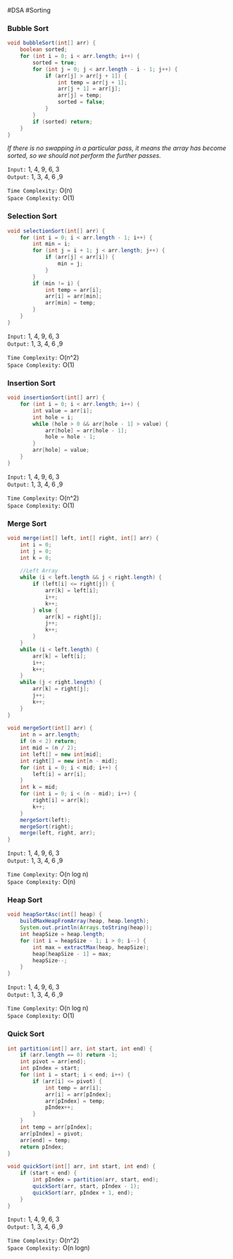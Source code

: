 #DSA #Sorting

### Bubble Sort
```java
void bubbleSort(int[] arr) {  
    boolean sorted;  
    for (int i = 0; i < arr.length; i++) {  
        sorted = true;  
        for (int j = 0; j < arr.length - i - 1; j++) {  
            if (arr[j] > arr[j + 1]) {  
                int temp = arr[j + 1];  
                arr[j + 1] = arr[j];  
                arr[j] = temp;  
                sorted = false;  
            }  
        }  
        if (sorted) return;  
    }  
}
```

_If there is no swapping in a particular pass, it means the array has become sorted, so we should not perform the further passes._

`Input:` 1, 4, 9, 6, 3\
`Output:` 1, 3, 4, 6 ,9

`Time Complexity:` O(n)\
`Space Complexity:` O(1)

### Selection Sort
```java
void selectionSort(int[] arr) {  
    for (int i = 0; i < arr.length - 1; i++) {  
        int min = i;  
        for (int j = i + 1; j < arr.length; j++) {  
            if (arr[j] < arr[i]) {  
                min = j;  
            }  
        }  
        if (min != i) {  
            int temp = arr[i];  
            arr[i] = arr[min];  
            arr[min] = temp;  
        }  
    }  
}
```

`Input:` 1, 4, 9, 6, 3\
`Output:` 1, 3, 4, 6 ,9

`Time Complexity:` O(n^2)\
`Space Complexity:` O(1)

### Insertion Sort
```java
void insertionSort(int[] arr) {  
    for (int i = 0; i < arr.length; i++) {  
        int value = arr[i];  
        int hole = i;  
        while (hole > 0 && arr[hole - 1] > value) {  
            arr[hole] = arr[hole - 1];  
            hole = hole - 1;  
        }  
        arr[hole] = value;  
    }  
}
```

`Input:` 1, 4, 9, 6, 3\
`Output:` 1, 3, 4, 6 ,9

`Time Complexity:` O(n^2)\
`Space Complexity:` O(1)

### Merge Sort
```java
void merge(int[] left, int[] right, int[] arr) {  
    int i = 0;  
    int j = 0;  
    int k = 0;  
  
    //Left Array  
    while (i < left.length && j < right.length) {  
        if (left[i] <= right[j]) {  
            arr[k] = left[i];  
            i++;  
            k++;  
        } else {  
            arr[k] = right[j];  
            j++;  
            k++;  
        }  
    }  
    while (i < left.length) {  
        arr[k] = left[i];  
        i++;  
        k++;  
    }  
    while (j < right.length) {  
        arr[k] = right[j];  
        j++;  
        k++;  
    }  
}  
  
void mergeSort(int[] arr) {  
    int n = arr.length;  
    if (n < 2) return;  
    int mid = (n / 2);  
    int left[] = new int[mid];  
    int right[] = new int[n - mid];  
    for (int i = 0; i < mid; i++) {  
        left[i] = arr[i];  
    }  
    int k = mid;  
    for (int i = 0; i < (n - mid); i++) {  
        right[i] = arr[k];  
        k++;  
    }  
    mergeSort(left);  
    mergeSort(right);  
    merge(left, right, arr);  
}
```

`Input:` 1, 4, 9, 6, 3\
`Output:` 1, 3, 4, 6 ,9

`Time Complexity:` O(n log n)\
`Space Complexity:` O(n)

### Heap Sort
```java
void heapSortAsc(int[] heap) {  
    buildMaxHeapFromArray(heap, heap.length);  
    System.out.println(Arrays.toString(heap));  
    int heapSize = heap.length;  
    for (int i = heapSize - 1; i > 0; i--) {  
        int max = extractMax(heap, heapSize);  
        heap[heapSize - 1] = max;  
        heapSize--;  
    }  
}
```

`Input:` 1, 4, 9, 6, 3\
`Output:` 1, 3, 4, 6 ,9

`Time Complexity:` O(n log n)\
`Space Complexity:` O(1)

### Quick Sort
```java
int partition(int[] arr, int start, int end) {  
    if (arr.length == 0) return -1;  
    int pivot = arr[end];  
    int pIndex = start;  
    for (int i = start; i < end; i++) {  
        if (arr[i] <= pivot) {  
            int temp = arr[i];  
            arr[i] = arr[pIndex];  
            arr[pIndex] = temp;  
            pIndex++;  
        }  
    }  
    int temp = arr[pIndex];  
    arr[pIndex] = pivot;  
    arr[end] = temp;  
    return pIndex;  
}  
  
void quickSort(int[] arr, int start, int end) {  
    if (start < end) {  
        int pIndex = partition(arr, start, end);  
        quickSort(arr, start, pIndex - 1);  
        quickSort(arr, pIndex + 1, end);  
    }  
}
```


`Input:` 1, 4, 9, 6, 3\
`Output:` 1, 3, 4, 6 ,9

`Time Complexity:` O(n^2)\
`Space Complexity:` O(n logn)

